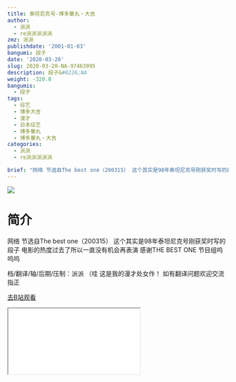 ```yaml
---
title: 泰坦尼克号-博多華丸・大吉
author:
  - 派派
  - re派派派派派
zmz: 派派
publishdate: '2001-01-03'
bangumi: 段子
date: '2020-03-20'
slug: 2020-03-20-NA-97463995
description: 段子&#8226;NA
weight: -320.0
bangumis:
  - 段子
tags:
  - 综艺
  - 博多大吉
  - 漫才
  - 日本综艺
  - 博多華丸
  - 博多華丸・大吉
categories:
  - 派派
  - re派派派派派

brief: "网络 节选自The best one（200315） 这个其实是98年泰坦尼克号刚获奖时写的段子 电影的热度过去了所以一直没有机会再表演 感谢THE BEST ONE 节目组呜呜呜 档/翻译/轴/后期/压制：派派 （哇 这是我的漫才处女作！ 如有翻译问题欢迎交流指正"
---
```

![](https://raw.githubusercontent.com/tcgriffith/owaraisite/master/static/tmpimg/7dc4f83e40c03241c140777b986e31062d29f33b.jpg.480.jpg)
# 简介  
网络 节选自The best one（200315）
这个其实是98年泰坦尼克号刚获奖时写的段子 电影的热度过去了所以一直没有机会再表演
感谢THE BEST ONE 节目组呜呜呜

档/翻译/轴/后期/压制：派派 （哇 这是我的漫才处女作！
如有翻译问题欢迎交流指正  

[去B站观看](https://www.bilibili.com/video/av97463995/)
<div class ="resp-container"><iframe class="testiframe" src="//player.bilibili.com/player.html?aid=97463995"", scrolling="no", allowfullscreen="true" > </iframe></div> 
